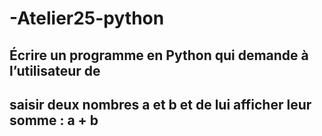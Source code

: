 # -Atelier25-python
## Écrire un programme en Python qui demande à l’utilisateur de 
## saisir deux nombres a et b et de lui afficher leur somme : a + b
